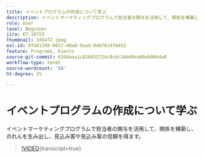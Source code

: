 ```yaml
---
title: イベントプログラムの作成について学ぶ
description: イベントマーケティングプログラムで担当者の関与を活用して、関係を構築し、のれんを生み出し、見込み客や見込み客の信頼を得ます。
role: User
level: Beginner
jira: KT-10753
thumbnail: 345472.jpeg
exl-id: 0fd61398-601f-40a8-9aad-0d07814f9453
feature: Programs, Events
source-git-commit: 63d4aea1c818d35724c0cdc14e69ea00eb06b4a0
workflow-type: tm+mt
source-wordcount: '58'
ht-degree: 3%

---
```


# イベントプログラムの作成について学ぶ

イベントマーケティングプログラムで担当者の関与を活用して、関係を構築し、のれんを生み出し、見込み客や見込み客の信頼を得ます。

>[!VIDEO](https://video.tv.adobe.com/v/3409797/?quality=12&learn=on&captions=jpn){transcript=true}
